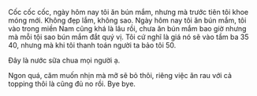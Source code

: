 Cốc cốc cốc, ngày hôm nay tôi ăn bún mắm, nhưng mà trước tiên tôi khoe móng mới. Không đẹp lắm, không sao. Ngày hôm nay tôi ăn bún mắm, tôi vào trong miền Nam cũng khá là lâu rồi, chưa ăn bún mắm bao giờ nhưng mà mỗi tội sao bún mắm đắt quý vị. Tôi cứ nghĩ là giá nó sẽ vào tầm ba 35 40, nhưng mà khi tôi thanh toán người ta bảo tôi 50.

Đây là nước sữa chua mọi người ạ.

Ngon quá, căm muốn nhịn mà mỡ sẽ bỏ thôi, riêng việc ăn rau với cả topping thôi là cũng đủ no rồi. Bye bye.